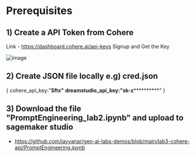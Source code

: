 # Prerequisites


## 1) Create a API Token from Cohere

Link - https://dashboard.cohere.ai/api-keys Signup and Get the Key

![image](https://github.com/jayyanar/gen-ai-labs-demos/assets/12956021/4dbc0c34-fba8-43cb-a17c-e676b56f1cf0)


## 2) Create JSON file locally e.g) cred.json

{
cohere_api_key:"********************Sftx"
dreamstudio_api_key:"sk-z******************************"
}


## 3) Download the file "PromptEngineering_lab2.ipynb" and upload to sagemaker studio

- https://github.com/jayyanar/gen-ai-labs-demos/blob/main/lab3-cohere-api/PromptEngineering.ipynb
